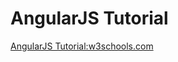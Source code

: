 # AngularJS Tutorial



[AngularJS Tutorial:w3schools.com](http://www.w3schools.com/angular/default.asp)
